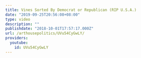 ```yaml
---
title: Vines Sorted By Democrat or Republican (RIP U.S.A.)
date: "2019-09-25T20:56:08+08:00"
type: video
description: ""
publishdate: "2018-10-01T17:57:17.000Z"
url: /arthousepolitics/UVu54CyGwLY/
providers:
  youtube:
    id: UVu54CyGwLY
---
```

